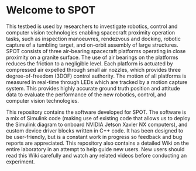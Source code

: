 # Welcome to SPOT

This testbed is used by researchers to investigate robotics, control and computer vision technologies enabling spacecraft proximity operation tasks, such as inspection manoeuvres, rendezvous and docking, robotic capture of a tumbling target, and on-orbit assembly of large structures. SPOT consists of three air-bearing spacecraft platforms operating in close proximity on a granite surface. The use of air bearings on the platforms reduces the friction to a negligible level. Each platform is actuated by compressed air expelled through small air nozzles, which provides three degree-of-freedom (3DOF) control authority. The motion of all platforms is measured in real-time through LEDs which are tracked by a motion capture system. This provides highly accurate ground truth position and attitude data to evaluate the performance of the new robotics, control, and computer vision technologies.

This repository contains the software developed for SPOT. The software is a mix of Simulink code (making use of existing code that allows us to deploy the Simulink diagram to onboard NVIDIA Jetson Xavier NX computers), and custom device driver blocks written in C++ code. It has been designed to be user-friendly, but is a constant work in progress so feedback and bug reports are appreciated. This repository also contains a detailed Wiki on the entire laboratory in an attempt to help guide new users. New users should read this Wiki carefully and watch any related videos before conducting an experiment. 
